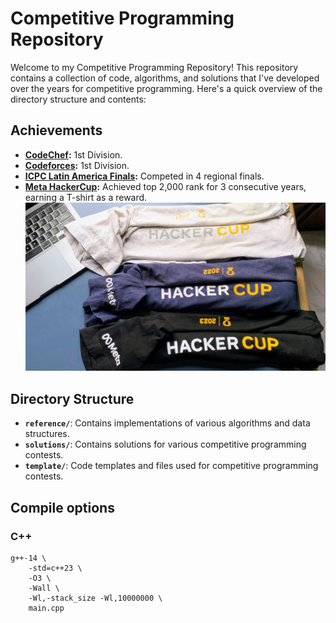 # Competitive Programming Repository

Welcome to my Competitive Programming Repository! This repository contains a collection of code, algorithms, and solutions that I've developed over the years for competitive programming. Here's a quick overview of the directory structure and contents:

## Achievements
- **[CodeChef](https://www.codechef.com/users/gardusig):** 1st Division.
- **[Codeforces](https://codeforces.com/profile/gardusig):** 1st Division.
- **[ICPC Latin America Finals](https://icpc.global/ICPCID/SP7WIXMME8B8):** Competed in 4 regional finals.
- **[Meta HackerCup](https://www.facebook.com/codingcompetitions/hacker-cup):** Achieved top 2,000 rank for 3 consecutive years, earning a T-shirt as a reward.
    ![HackerCup](./hacker-cup.jpg)

## Directory Structure

- **`reference/`**: Contains implementations of various algorithms and data structures.
- **`solutions/`**: Contains solutions for various competitive programming contests.
- **`template/`**: Code templates and files used for competitive programming contests.

## Compile options

### C++

```shell
g++-14 \
    -std=c++23 \
    -O3 \
    -Wall \
    -Wl,-stack_size -Wl,10000000 \
    main.cpp
```
